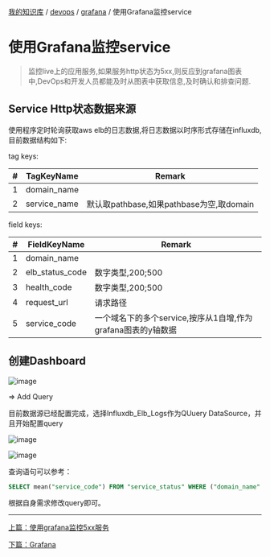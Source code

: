 [我的知识库](../../README.md) / [devops](../zz_gneratered_mdi.md) / [grafana](zz_gneratered_mdi.md) / 使用Grafana监控service

# 使用Grafana监控service

> 监控live上的应用服务,如果服务http状态为5xx,则反应到grafana图表中,DevOps和开发人员都能及时从图表中获取信息,及时确认和排查问题.

## Service Http状态数据来源

使用程序定时轮询获取aws elb的日志数据,将日志数据以时序形式存储在influxdb,目前数据结构如下:

tag keys:

| #   | TagKeyName   | Remark                           |
| --- | ------------ | -------------------------------- |
| 1   | domain_name  |                                  |
| 2   | service_name | 默认取pathbase,如果pathbase为空,取domain |

field keys:

| #   | FieldKeyName    | Remark                                  |
| --- | --------------- | --------------------------------------- |
| 1   | domain_name     |                                         |
| 2   | elb_status_code | 数字类型,200;500                            |
| 3   | health_code     | 数字类型,200;500                            |
| 4   | request_url     | 请求路径                                    |
| 5   | service_code    | 一个域名下的多个service,按序从1自增,作为grafana图表的y轴数据 |

## 创建Dashboard

![image](C:\Users\dp\AppData\Roaming\marktext\images\2020-04-15-08-53-02-image.png)

=> Add Query

目前数据源已经配置完成，选择Influxdb_Elb_Logs作为QUuery DataSource，并且开始配置query

![image](C:\Users\dp\AppData\Roaming\marktext\images\2020-04-15-08-57-46-image.png)

![image](C:\Users\dp\AppData\Roaming\marktext\images\2020-04-15-09-01-55-image.png)

查询语句可以参考：

```sql
SELECT mean("service_code") FROM "service_status" WHERE ("domain_name" = 'service.example.com' AND "health_code" = 500) AND $timeFilter GROUP BY time($__interval), "service_name"
```

根据自身需求修改query即可。

---
[上篇：使用grafana监控5xx服务](grafana-monite-service-with-5xx.md)

[下篇：Grafana](grafana.md)
